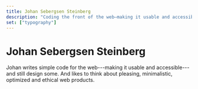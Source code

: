 ```yaml
---
title: Johan Sebergsen Steinberg
description: "Coding the front of the web—making it usable and accessible—and still design some."
set: ["typography"]
---
```


# Johan Sebergsen Steinberg

Johan writes simple code for the web---making it usable and accessible---and still design some. And likes to think about pleasing, minimalistic, optimized and ethical web products.
